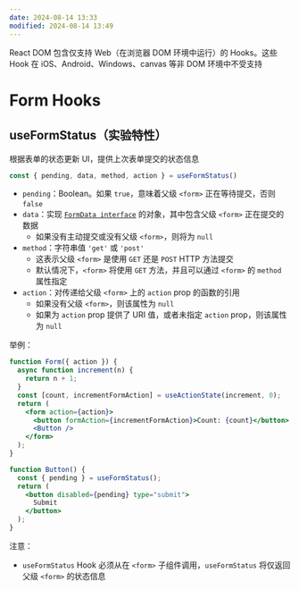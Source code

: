 ```yaml
---
date: 2024-08-14 13:33
modified: 2024-08-14 13:49
---
```


React DOM 包含仅支持 Web（在浏览器 DOM 环境中运行）的 Hooks。这些 Hook 在 iOS、Android、Windows、canvas 等非 DOM 环境中不受支持

# Form Hooks

## useFormStatus（实验特性）

根据表单的状态更新 UI，提供上次表单提交的状态信息

```js
const { pending, data, method, action } = useFormStatus()
```

- `pending`：Boolean。如果 `true`，意味着父级 `<form>` 正在等待提交，否则 `false`
- `data`：实现 [`FormData interface`](https://developer.mozilla.org/en-US/docs/Web/API/FormData) 的对象，其中包含父级 `<form>` 正在提交的数据
	- 如果没有主动提交或没有父级 `<form>`，则将为 `null`
- `method`：字符串值 `'get'` 或 `'post'`
	- 这表示父级 `<form>` 是使用 `GET` 还是 `POST` HTTP 方法提交
	- 默认情况下，`<form>` 将使用 `GET` 方法，并且可以通过 `<form>` 的 `method` 属性指定
- `action`：对传递给父级 `<form>` 上的 `action` prop 的函数的引用
	- 如果没有父级 `<form>`，则该属性为 `null`
	- 如果为 `action` prop 提供了 URI 值，或者未指定 `action` prop，则该属性为 `null`

举例：

```jsx
function Form({ action }) {
  async function increment(n) {
    return n + 1;
  }
  const [count, incrementFormAction] = useActionState(increment, 0);
  return (
    <form action={action}>
      <button formAction={incrementFormAction}>Count: {count}</button>
      <Button />
    </form>
  );
}

function Button() {
  const { pending } = useFormStatus();
  return (
    <button disabled={pending} type="submit">
      Submit
    </button>
  );
}
```

注意：

- `useFormStatus` Hook 必须从在 `<form>` 子组件调用，`useFormStatus` 将仅返回父级 `<form>` 的状态信息
